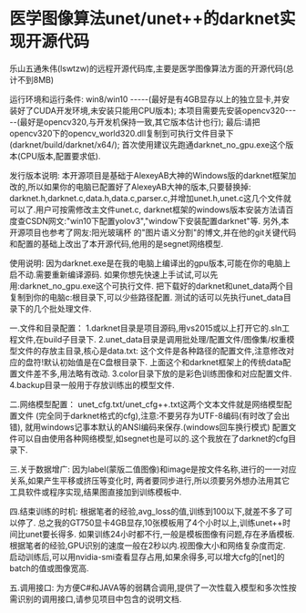 ﻿# 医学图像算法unet/unet++的darknet实现开源代码
乐山五通朱伟(lswtzw)的远程开源代码库,主要是医学图像算法方面的开源代码(总计不到8MB)


运行环境和运行条件:
win8/win10 -----(最好是有4GB显存以上的独立显卡,并安装好了CUDA开发环境,未安装只能用CPU版本);
本项目需要先安装opencv320-----(最好是opencv320,与开发机保持一致,其它版本估计也行);
最后:请把opencv320下的opencv_world320.dll复制到可执行文件目录下(darknet/build/darknet/x64/);
     首次使用建议先跑通darknet_no_gpu.exe这个版本(CPU版本,配置要求低).


发行版本说明:
本开源项目是基础于AlexeyAB大神的Windows版的darknet框架加改的,所以如果你的电脑已配置好了AlexeyAB大神的版本,只要替换掉:
darknet.h,darknet.c,data.h,data.c,parser.c,并增加unet.h,unet.c这几个文件就可以了.用户可按需修改主文件unet.c,
darknet框架的windows版本安装方法请百度查CSDN网文:"win10下配置yolov3","window下安装配置darknet"等.
另外,本开源项目也参考了网友:阳光玻璃杯 的"图片语义分割"的博文,并在他的git关键代码和配置的基础上改出了本开源代码,他用的是segnet网络模型.


使用说明:
因为darknet.exe是在我的电脑上编译出的gpu版本,可能在你的电脑上启不动.需要重新编译源码.
如果你想先快速上手试试,可以先用:darknet_no_gpu.exe这个可执行文件.
把下载好的darknet和unet_data两个目复制到你的电脑c:根目录下,可以少些路径配置.
测试的话可以先执行unet_data目录下的几个批处理文件.

一.文件和目录配置：
    1.darknet目录是项目源码,用vs2015或以上打开它的.sln工程文件,在build子目录下.
    2.unet_data目录是调用批处理/配置文件/图像集/权重模型文件的存放主目录,核心是data.txt:
      这个文件是各种路径的配置文件,注意修改对应的盘符!默认初始值是在C盘根目录下.
      上面这个和darknet框架上的传统data配置文件差不多,用法略有改动.
    3.color目录下放的是彩色训练图像和对应配置文件.
    4.backup目录一般用于存放训练出的模型文件.

二.网络模型配置：
    unet_cfg.txt/unet_cfg++.txt这两个文本文件就是网络模型配置文件
    (完全同于darknet格式的cfg),注意:不要另存为UTF-8编码(有时改了会出错),
    就用windows记事本默认的ANSI编码来保存.(windows回车换行模式)
    配置文件可以自由使用各种网络模型,如segnet也是可以的.这个我放在了darknet的cfg目录下.

三.关于数据增广:
    因为label(蒙版二值图像)和image是按文件名称,进行的一一对应关系,如果产生平移或挤压等变化时,
    两者要同步进行,所以须要另外想办法用其它工具软件或程序实现,结果图直接加到训练模板中.

四.结束训练的时机:
    根据笔者的经验,avg_loss的值,训练到100以下,就差不多了可以停了.
    总之我的GT750显卡4GB显存,10张模板用了4个小时以上,训练unet++时间比unet要长得多.
    如果训练24小时都不行,一般是模板图像有问题,存在矛盾模板.
    根据笔者的经验,GPU识别的速度一般在2秒以内.视图像大小和网络复杂度而定.    
    启动训练后,可以用nvidia-smi查看显存占用,如果余得多,可以增大cfg的[net]的batch的值或图像宽高.

五.调用接口:
    为方便C#和JAVA等的弱耦合调用,提供了一次性载入模型和多次性按需识别的调用接口,请参见项目中包含的说明文档.


